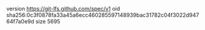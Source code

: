version https://git-lfs.github.com/spec/v1
oid sha256:0c3f0878fa33a45a6ecc460285597148939bac31782c04f3022d94764f7a0e9d
size 5695
